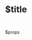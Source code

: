 # $title

<div style="height:16px"></div>

<AppCodebox 
  type="mobile"
  src="$src" 
  demoUrl="$url"
/>

$props